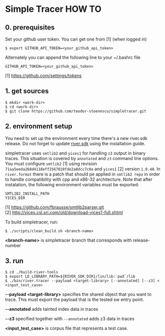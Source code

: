 # Simple Tracer HOW TO

## 0. prerequisites
Set your github user token. You can get one from [1] (when logged in)

```
$ export GITHUB_API_TOKEN=<your_github_api_token>
```

Alternately you can append the following line to your ~/.bashrc file

```
GITHUB_API_TOKEN=<your_github_api_token>
```
[1] https://github.com/settings/tokens

## 1. get sources

```
$ mkdir <work-dir>
$ cd <work-dir>
$ git clone https://github.com/teodor-stoenescu/simpletracer.git
```
## 2. environment setup

You need to set up the environment every time there's a new river.sdk release. Do not forget to update [river.sdk](https://github.com/teodor-stoenescu/river.sdk) using the installation guide.

simpletracer uses `smtlib2` and `yices1` for handling `z3` output in binary traces. This situation is covered by `annotated` and `z3` command line options. You must configure `smtlib2` [1] using revision `71aa5eeda268d4118eff2567028fde2a8dcc7c0a` and `yices1` [2] version `1.0.40`. In `river.format` there is a patch that should pe applied in `smtlib2 repo` in order to handle compatibility with cpp and x86-32 architecture. Note that after instalation, the following environment variables must be exported:  

`SMTLIB2_INSTALL_PATH`  
`YICES_DIR`

[1] https://github.com/fbrausse/smtlib2parser.git  
[2] http://yices.csl.sri.com/old/download-yices1-full.shtml  

To build simpletracer, run:  
```
$ ./scripts/clean_build.sh <branch-name>
```
**\<branch-name\>** is simpletracer branch that corresponds with release-number

## 3. run
```
$ cd ./build-river-tools
$ export LD_LIBRARY_PATH=${RIVER_SDK_DIR}/lin/lib:`pwd`/lib
$ ./bin/river.tracer --payload <target-library> [--annotated] [--z3] < <input_test_case>
```
**--payload \<target-library\>** specifies the shared object that you want to trace. This must export the payload that is the tested sw entry point.

**--annotated** adds tainted index data in traces

**--z3** specified together with `--annotated` adds z3 data in traces

**\<input_test_case\>** is corpus file that represents a test case.
